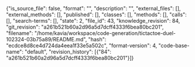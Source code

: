 {"is_source_file": false, "format": "", "description": "", "external_files": [], "external_methods": [], "published": [], "classes": [], "methods": [], "calls": [], "search-terms": [], "state": 2, "file_id": 43, "knowledge_revision": 84, "git_revision": "a261b521b60a2d96a5d7dcff4333f6bea80bc201", "filename": "/home/kavia/workspace/code-generation/tictactoe-duel-102324-03b75a89/README.md", "hash": "ecdce8d8ce4d724da4eea1f33e5a502c", "format-version": 4, "code-base-name": "default", "revision_history": [{"84": "a261b521b60a2d96a5d7dcff4333f6bea80bc201"}]}